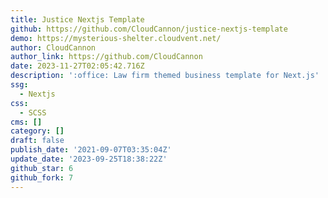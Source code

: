 ```yaml
---
title: Justice Nextjs Template
github: https://github.com/CloudCannon/justice-nextjs-template
demo: https://mysterious-shelter.cloudvent.net/
author: CloudCannon
author_link: https://github.com/CloudCannon
date: 2023-11-27T02:05:42.716Z
description: ':office: Law firm themed business template for Next.js'
ssg:
  - Nextjs
css:
  - SCSS
cms: []
category: []
draft: false
publish_date: '2021-09-07T03:35:04Z'
update_date: '2023-09-25T18:38:22Z'
github_star: 6
github_fork: 7
---
```

